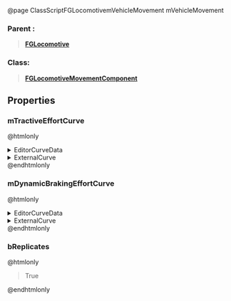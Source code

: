 @page ClassScriptFGLocomotivemVehicleMovement mVehicleMovement
### Parent :
<b><a href="_class_script_f_g_locomotive.html"><blockquote>FGLocomotive</blockquote></a></b>
### Class:
<b><a href="_class_script_f_g_locomotive_movement_component.html"><blockquote>FGLocomotiveMovementComponent</blockquote></a></b>
## Properties
### mTractiveEffortCurve
@htmlonly
<details>
 <summary>EditorCurveData</summary>
<details>
 <summary>Keys</summary>
<ol>
<li>
<details>
 <summary>InterpMode</summary>
<blockquote>0</blockquote>
</details>
<details>
 <summary>TangentMode</summary>
<blockquote>0</blockquote>
</details>
<details>
 <summary>TangentWeightMode</summary>
<blockquote>0</blockquote>
</details>
<details>
 <summary>Time</summary>
<blockquote>0</blockquote>
</details>
<details>
 <summary>Value</summary>
<blockquote>500</blockquote>
</details>
<details>
 <summary>ArriveTangent</summary>
<blockquote>0</blockquote>
</details>
<details>
 <summary>ArriveTangentWeight</summary>
<blockquote>0</blockquote>
</details>
<details>
 <summary>LeaveTangent</summary>
<blockquote>0</blockquote>
</details>
<details>
 <summary>LeaveTangentWeight</summary>
<blockquote>0</blockquote>
</details>
</li>
<li>
<details>
 <summary>InterpMode</summary>
<blockquote>0</blockquote>
</details>
<details>
 <summary>TangentMode</summary>
<blockquote>0</blockquote>
</details>
<details>
 <summary>TangentWeightMode</summary>
<blockquote>0</blockquote>
</details>
<details>
 <summary>Time</summary>
<blockquote>70</blockquote>
</details>
<details>
 <summary>Value</summary>
<blockquote>500</blockquote>
</details>
<details>
 <summary>ArriveTangent</summary>
<blockquote>0</blockquote>
</details>
<details>
 <summary>ArriveTangentWeight</summary>
<blockquote>0</blockquote>
</details>
<details>
 <summary>LeaveTangent</summary>
<blockquote>0</blockquote>
</details>
<details>
 <summary>LeaveTangentWeight</summary>
<blockquote>0</blockquote>
</details>
</li>
<li>
<details>
 <summary>InterpMode</summary>
<blockquote>0</blockquote>
</details>
<details>
 <summary>TangentMode</summary>
<blockquote>0</blockquote>
</details>
<details>
 <summary>TangentWeightMode</summary>
<blockquote>0</blockquote>
</details>
<details>
 <summary>Time</summary>
<blockquote>140</blockquote>
</details>
<details>
 <summary>Value</summary>
<blockquote>150</blockquote>
</details>
<details>
 <summary>ArriveTangent</summary>
<blockquote>0</blockquote>
</details>
<details>
 <summary>ArriveTangentWeight</summary>
<blockquote>0</blockquote>
</details>
<details>
 <summary>LeaveTangent</summary>
<blockquote>0</blockquote>
</details>
<details>
 <summary>LeaveTangentWeight</summary>
<blockquote>0</blockquote>
</details>
</li>
<li>
<details>
 <summary>InterpMode</summary>
<blockquote>0</blockquote>
</details>
<details>
 <summary>TangentMode</summary>
<blockquote>0</blockquote>
</details>
<details>
 <summary>TangentWeightMode</summary>
<blockquote>0</blockquote>
</details>
<details>
 <summary>Time</summary>
<blockquote>180</blockquote>
</details>
<details>
 <summary>Value</summary>
<blockquote>70</blockquote>
</details>
<details>
 <summary>ArriveTangent</summary>
<blockquote>0</blockquote>
</details>
<details>
 <summary>ArriveTangentWeight</summary>
<blockquote>0</blockquote>
</details>
<details>
 <summary>LeaveTangent</summary>
<blockquote>0</blockquote>
</details>
<details>
 <summary>LeaveTangentWeight</summary>
<blockquote>0</blockquote>
</details>
</li>
<li>
<details>
 <summary>InterpMode</summary>
<blockquote>0</blockquote>
</details>
<details>
 <summary>TangentMode</summary>
<blockquote>0</blockquote>
</details>
<details>
 <summary>TangentWeightMode</summary>
<blockquote>0</blockquote>
</details>
<details>
 <summary>Time</summary>
<blockquote>240</blockquote>
</details>
<details>
 <summary>Value</summary>
<blockquote>0</blockquote>
</details>
<details>
 <summary>ArriveTangent</summary>
<blockquote>0</blockquote>
</details>
<details>
 <summary>ArriveTangentWeight</summary>
<blockquote>0</blockquote>
</details>
<details>
 <summary>LeaveTangent</summary>
<blockquote>0</blockquote>
</details>
<details>
 <summary>LeaveTangentWeight</summary>
<blockquote>0</blockquote>
</details>
</li>
</ol>
</details>
<details>
 <summary>PreInfinityExtrap</summary>
<blockquote>4</blockquote>
</details>
<details>
 <summary>PostInfinityExtrap</summary>
<blockquote>4</blockquote>
</details>
<details>
 <summary>DefaultValue</summary>
<blockquote>3.4028234663852886e+38</blockquote>
</details>
</details>
<details>
 <summary>ExternalCurve</summary>
<details>
 <summary>$Empty</summary>
<blockquote>True</blockquote>
</details>
</details>
@endhtmlonly

### mDynamicBrakingEffortCurve
@htmlonly
<details>
 <summary>EditorCurveData</summary>
<details>
 <summary>Keys</summary>
<ol>
<li>
<details>
 <summary>InterpMode</summary>
<blockquote>0</blockquote>
</details>
<details>
 <summary>TangentMode</summary>
<blockquote>0</blockquote>
</details>
<details>
 <summary>TangentWeightMode</summary>
<blockquote>0</blockquote>
</details>
<details>
 <summary>Time</summary>
<blockquote>0</blockquote>
</details>
<details>
 <summary>Value</summary>
<blockquote>300</blockquote>
</details>
<details>
 <summary>ArriveTangent</summary>
<blockquote>0</blockquote>
</details>
<details>
 <summary>ArriveTangentWeight</summary>
<blockquote>0</blockquote>
</details>
<details>
 <summary>LeaveTangent</summary>
<blockquote>0</blockquote>
</details>
<details>
 <summary>LeaveTangentWeight</summary>
<blockquote>0</blockquote>
</details>
</li>
<li>
<details>
 <summary>InterpMode</summary>
<blockquote>0</blockquote>
</details>
<details>
 <summary>TangentMode</summary>
<blockquote>0</blockquote>
</details>
<details>
 <summary>TangentWeightMode</summary>
<blockquote>0</blockquote>
</details>
<details>
 <summary>Time</summary>
<blockquote>90</blockquote>
</details>
<details>
 <summary>Value</summary>
<blockquote>300</blockquote>
</details>
<details>
 <summary>ArriveTangent</summary>
<blockquote>0</blockquote>
</details>
<details>
 <summary>ArriveTangentWeight</summary>
<blockquote>0</blockquote>
</details>
<details>
 <summary>LeaveTangent</summary>
<blockquote>0</blockquote>
</details>
<details>
 <summary>LeaveTangentWeight</summary>
<blockquote>0</blockquote>
</details>
</li>
<li>
<details>
 <summary>InterpMode</summary>
<blockquote>0</blockquote>
</details>
<details>
 <summary>TangentMode</summary>
<blockquote>0</blockquote>
</details>
<details>
 <summary>TangentWeightMode</summary>
<blockquote>0</blockquote>
</details>
<details>
 <summary>Time</summary>
<blockquote>160</blockquote>
</details>
<details>
 <summary>Value</summary>
<blockquote>100</blockquote>
</details>
<details>
 <summary>ArriveTangent</summary>
<blockquote>0</blockquote>
</details>
<details>
 <summary>ArriveTangentWeight</summary>
<blockquote>0</blockquote>
</details>
<details>
 <summary>LeaveTangent</summary>
<blockquote>0</blockquote>
</details>
<details>
 <summary>LeaveTangentWeight</summary>
<blockquote>0</blockquote>
</details>
</li>
<li>
<details>
 <summary>InterpMode</summary>
<blockquote>0</blockquote>
</details>
<details>
 <summary>TangentMode</summary>
<blockquote>0</blockquote>
</details>
<details>
 <summary>TangentWeightMode</summary>
<blockquote>0</blockquote>
</details>
<details>
 <summary>Time</summary>
<blockquote>220</blockquote>
</details>
<details>
 <summary>Value</summary>
<blockquote>50</blockquote>
</details>
<details>
 <summary>ArriveTangent</summary>
<blockquote>0</blockquote>
</details>
<details>
 <summary>ArriveTangentWeight</summary>
<blockquote>0</blockquote>
</details>
<details>
 <summary>LeaveTangent</summary>
<blockquote>0</blockquote>
</details>
<details>
 <summary>LeaveTangentWeight</summary>
<blockquote>0</blockquote>
</details>
</li>
<li>
<details>
 <summary>InterpMode</summary>
<blockquote>0</blockquote>
</details>
<details>
 <summary>TangentMode</summary>
<blockquote>0</blockquote>
</details>
<details>
 <summary>TangentWeightMode</summary>
<blockquote>0</blockquote>
</details>
<details>
 <summary>Time</summary>
<blockquote>350</blockquote>
</details>
<details>
 <summary>Value</summary>
<blockquote>0</blockquote>
</details>
<details>
 <summary>ArriveTangent</summary>
<blockquote>0</blockquote>
</details>
<details>
 <summary>ArriveTangentWeight</summary>
<blockquote>0</blockquote>
</details>
<details>
 <summary>LeaveTangent</summary>
<blockquote>0</blockquote>
</details>
<details>
 <summary>LeaveTangentWeight</summary>
<blockquote>0</blockquote>
</details>
</li>
</ol>
</details>
<details>
 <summary>PreInfinityExtrap</summary>
<blockquote>4</blockquote>
</details>
<details>
 <summary>PostInfinityExtrap</summary>
<blockquote>4</blockquote>
</details>
<details>
 <summary>DefaultValue</summary>
<blockquote>3.4028234663852886e+38</blockquote>
</details>
</details>
<details>
 <summary>ExternalCurve</summary>
<details>
 <summary>$Empty</summary>
<blockquote>True</blockquote>
</details>
</details>
@endhtmlonly

### bReplicates
@htmlonly
<blockquote>True</blockquote>
@endhtmlonly

